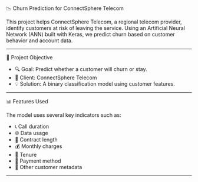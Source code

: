  📉 Churn Prediction for ConnectSphere Telecom

This project helps ConnectSphere Telecom, a regional telecom provider, identify customers at risk of leaving the service. Using an Artificial Neural Network (ANN) built with Keras, we predict churn based on customer behavior and account data.

---

 🧠 Project Objective

- 🔍 Goal: Predict whether a customer will churn or stay.
- 🏢 Client: ConnectSphere Telecom
- 💡 Solution: A binary classification model using customer features.

---

 📊 Features Used

The model uses several key indicators such as:

- 📞 Call duration  
- 🌐 Data usage  
- 📄 Contract length  
- 💰 Monthly charges  
- 📅 Tenure  
- 🧾 Payment method  
- 📌 Other customer metadata

---


